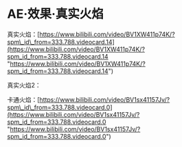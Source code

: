 # AE·效果·真实火焰

真实火焰：[https://www.bilibili.com/video/BV1XW411p74K/?spm\_id\_from=333.788.videocard.14](https://www.bilibili.com/video/BV1XW411p74K/?spm_id_from=333.788.videocard.14 "https://www.bilibili.com/video/BV1XW411p74K/?spm_id_from=333.788.videocard.14")

真实火焰2：

卡通火焰：[https://www.bilibili.com/video/BV1sx41157Jv/?spm\_id\_from=333.788.videocard.0](https://www.bilibili.com/video/BV1sx41157Jv/?spm_id_from=333.788.videocard.0 "https://www.bilibili.com/video/BV1sx41157Jv/?spm_id_from=333.788.videocard.0")
